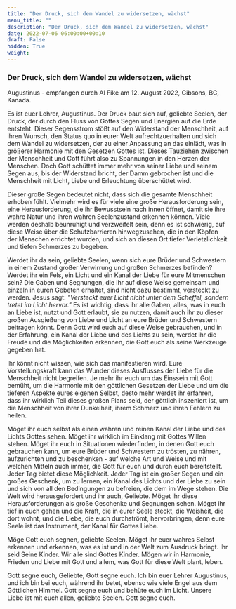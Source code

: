```yaml
---
title: "Der Druck, sich dem Wandel zu widersetzen, wächst"
menu_title: ""
description: "Der Druck, sich dem Wandel zu widersetzen, wächst"
date: 2022-07-06 06:00:00+00:10
draft: False
hidden: True
weight:
---
```

### Der Druck, sich dem Wandel zu widersetzen, wächst

Augustinus - empfangen durch Al Fike am 12. August 2022, Gibsons, BC, Kanada.

Es ist euer Lehrer, Augustinus. Der Druck baut sich auf, geliebte Seelen, der Druck, der durch den Fluss von Gottes Segen und Energien auf die Erde entsteht. Dieser Segensstrom stößt auf den Widerstand der Menschheit, auf ihren Wunsch, den Status quo in eurer Welt aufrechtzuerhalten und sich dem Wandel zu widersetzen, der zu einer Anpassung an das einlädt, was in größerer Harmonie mit den Gesetzen Gottes ist. Dieses Tauziehen zwischen der Menschheit und Gott führt also zu Spannungen in den Herzen der Menschen. Doch Gott schüttet immer mehr von seiner Liebe und seinem Segen aus, bis der Widerstand bricht, der Damm gebrochen ist und die Menschheit mit Licht, Liebe und Erleuchtung überschüttet wird. 

Dieser große Segen bedeutet nicht, dass sich die gesamte Menschheit erhoben fühlt. Vielmehr wird es für viele eine große Herausforderung sein, eine Herausforderung, die ihr Bewusstsein nach innen öffnet, damit sie ihre wahre Natur und ihren wahren Seelenzustand erkennen können. Viele werden deshalb beunruhigt und verzweifelt sein, denn es ist schwierig, auf diese Weise über die Schutzbarrieren hinwegzusehen, die in den Köpfen der Menschen errichtet wurden, und sich an diesen Ort tiefer Verletzlichkeit und tiefen Schmerzes zu begeben. 

Werdet ihr da sein, geliebte Seelen, wenn sich eure Brüder und Schwestern in einem Zustand großer Verwirrung und großen Schmerzes befinden? Werdet ihr ein Fels, ein Licht und ein Kanal der Liebe für eure Mitmenschen sein? Die Gaben und Segnungen, die ihr auf diese Weise gemeinsam und einzeln in euren Gebeten erhaltet, sind nicht dazu bestimmt, versteckt zu werden. Jesus sagt: *"Versteckt euer Licht nicht unter dem Scheffel, sondern tretet im Licht hervor."* Es ist wichtig, dass ihr alle Gaben, alles, was in euch an Liebe ist, nutzt und Gott erlaubt, sie zu nutzen, damit auch ihr zu dieser großen Ausgießung von Liebe und Licht an eure Brüder und Schwestern beitragen könnt. Denn Gott wird euch auf diese Weise gebrauchen, und in der Erfahrung, ein Kanal der Liebe und des Lichts zu sein, werdet ihr die Freude und die Möglichkeiten erkennen, die Gott euch als seine Werkzeuge gegeben hat.

Ihr könnt nicht wissen, wie sich das manifestieren wird. Eure Vorstellungskraft kann das Wunder dieses Ausflusses der Liebe für die Menschheit nicht begreifen. Je mehr ihr euch um das Einssein mit Gott bemüht, um die Harmonie mit den göttlichen Gesetzen der Liebe und um die tieferen Aspekte eures eigenen Selbst, desto mehr werdet ihr erfahren, dass ihr wirklich Teil dieses großen Plans seid, der göttlich inszeniert ist, um die Menschheit von ihrer Dunkelheit, ihrem Schmerz und ihren Fehlern zu heilen. 

Möget ihr euch selbst als einen wahren und reinen Kanal der Liebe und des Lichts Gottes sehen. Möget ihr wirklich im Einklang mit Gottes Willen stehen. Möget ihr euch in Situationen wiederfinden, in denen Gott euch gebrauchen kann, um eure Brüder und Schwestern zu trösten, zu nähren, aufzurichten und zu beschenken - auf welche Art und Weise und mit welchen Mitteln auch immer, die Gott für euch und durch euch bereitstellt. Jeder Tag bietet diese Möglichkeit. Jeder Tag ist ein großer Segen und ein großes Geschenk, um zu lernen, ein Kanal des Lichts und der Liebe zu sein und sich von all den Bedingungen zu befreien, die dem im Wege stehen. Die Welt wird herausgefordert und ihr auch, Geliebte. Möget ihr diese Herausforderungen als große Geschenke und Segnungen sehen. Möget ihr tief in euch gehen und die Kraft, die in eurer Seele steckt, die Weisheit, die dort wohnt, und die Liebe, die euch durchströmt, hervorbringen, denn eure Seele ist das Instrument, der Kanal für Gottes Liebe.

Möge Gott euch segnen, geliebte Seelen. Möget ihr euer wahres Selbst erkennen und erkennen, was es ist und in der Welt zum Ausdruck bringt. Ihr seid Seine Kinder. Wir alle sind Gottes Kinder. Mögen wir in Harmonie, Frieden und Liebe mit Gott und allem, was Gott für diese Welt plant, leben. 

Gott segne euch, Geliebte, Gott segne euch. Ich bin euer Lehrer Augustinus, und ich bin bei euch, während ihr betet, ebenso wie viele Engel aus dem Göttlichen Himmel. Gott segne euch und behüte euch im Licht. Unsere Liebe ist mit euch allen, geliebte Seelen. Gott segne euch. 